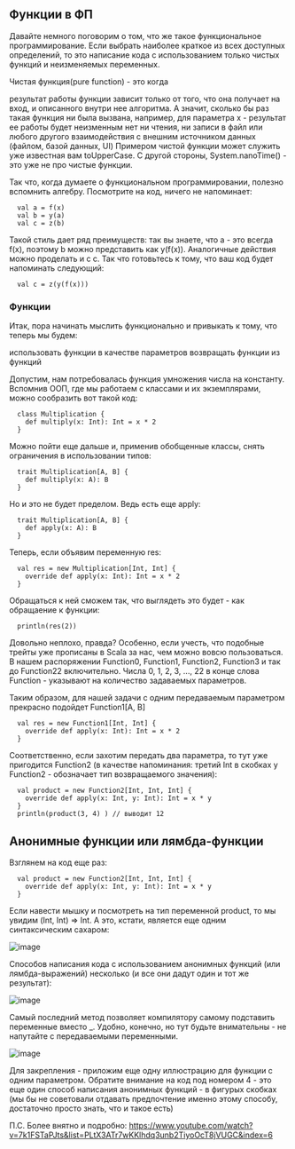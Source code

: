 ## Функции в ФП
Давайте немного поговорим о том, что же такое функциональное программирование. Если выбрать наиболее краткое из всех доступных определений, то это написание кода с использованием только чистых функций и неизменяемых переменных.

 

Чистая функция(pure function) - это когда

результат работы функции зависит только от того, что она получает на вход, и описанного внутри нее алгоритма. А значит, сколько бы раз такая функция ни была вызвана, например, для параметра х - результат ее работы будет неизменным
нет ни чтения, ни записи в файл или любого другого взаимодействия с внешним источником данных (файлом, базой данных, UI)
Примером чистой функции может служить уже известная вам toUpperCase. С другой стороны, System.nanoTime() - это уже не про чистые функции.

 

Так что, когда думаете о функциональном программировании, полезно вспомнить алгебру. Посмотрите на код, ничего не напоминает:
```
  val a = f(x)
  val b = y(a)
  val c = z(b)
```
Такой стиль дает ряд преимуществ: так вы знаете, что а - это всегда f(x), поэтому b можно представить как y(f(x)). Аналогичные действия можно проделать и с c. Так что готовьтесь к тому, что ваш код будет напоминать следующий:
```
  val c = z(y(f(x)))
```

### Функции
Итак, пора начинать мыслить функционально и привыкать к тому, что теперь мы будем:

использовать функции в качестве параметров
возвращать функции из функций
 

Допустим, нам потребовалась функция умножения числа на константу. Вспомнив ООП, где мы работаем с классами и их экземплярами, можно сообразить вот такой код:
```
  class Multiplication {
    def multiply(x: Int): Int = x * 2
  }
 ```

Можно пойти еще дальше и, применив обобщенные классы, снять ограничения в использовании типов:
```
  trait Multiplication[A, B] {
    def multiply(x: A): B
  }
```

Но и это не будет пределом. Ведь есть еще apply:
```
  trait Multiplication[A, B] {
    def apply(x: A): B
  }
```

Теперь, если объявим переменную res:
```
  val res = new Multiplication[Int, Int] {
    override def apply(x: Int): Int = x * 2
  }
```
Обращаться к ней сможем так, что выглядеть это будет - как обращаение к функции:
```
  println(res(2))
```

Довольно неплохо, правда? Особенно, если учесть, что подобные трейты уже прописаны в Scala за нас, чем можно вовсю пользоватьcя. В нашем распоряжении Function0, Function1, Function2, Function3 и так до Function22 включительно. Числа 0, 1, 2, 3, ..., 22 в конце слова Function - указывают на количество задаваемых параметров.

 

Таким образом, для нашей задачи с одним передаваемым параметром прекрасно подойдет Function1[A, B]
```
  val res = new Function1[Int, Int] {
    override def apply(x: Int): Int = x * 2
  }
```

Соответственно, если захотим передать два параметра, то тут уже пригодится Function2 (в качестве напоминания: третий Int в скобках у Function2 - обозначает тип возвращаемого значения):
```
  val product = new Function2[Int, Int, Int] {
    override def apply(x: Int, y: Int): Int = x * y
  }
  println(product(3, 4) ) // выводит 12
```


## Анонимные функции или лямбда-функции
Взглянем на код еще раз:
```
  val product = new Function2[Int, Int, Int] {
    override def apply(x: Int, y: Int): Int = x * y
  }
```
Если навести мышку и посмотреть на тип переменной product, то мы увидим (Int, Int) => Int. А это, кстати, является еще одним синтаксическим сахаром:


![image](https://user-images.githubusercontent.com/47192124/169691956-bddf09b8-2a4d-4c44-b902-79c9163df25b.png)

 

Способов написания кода с использованием анонимных функций (или лямбда-выражений) несколько (и все они дадут один и тот же результат):

![image](https://user-images.githubusercontent.com/47192124/169691958-ef4d06f9-cddc-4d5a-a0bd-05b02d4ce18b.png)


Самый последний метод позволяет компилятору самому подставить переменные вместо _. Удобно, конечно, но тут будьте внимательны - не напутайте с передаваемыми переменными.

 ![image](https://user-images.githubusercontent.com/47192124/169691963-4d7dd9f0-b0d1-4f2f-b70a-6c7aac9ea084.png)

Для закрепления - приложим еще одну иллюстрацию для функции с одним параметром. Обратите внимание на код под номером 4 - это еще один способ написания анонимных функций - в фигурых скобках (мы бы не советовали отдавать предпочтение именно этому способу, достаточно просто знать, что и такое есть)

П.С. Более внятно и подробно: https://www.youtube.com/watch?v=7k1FSTaPJts&list=PLtX3ATr7wKKlhdq3unb2TiyoOcT8jVUGC&index=6





